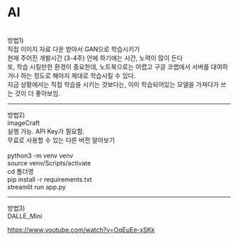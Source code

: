 # AI
<br>
방법1) <br>
직접 이미지 자료 다운 받아서 GAN으로 학습시키기 <br>
현재 주어진 개발시간 (3-4주) 안에 하기에는 시간, 노력이 많이 든다 <br>
또, 학습 시킬만한 환경이 중요한데, 노트북으로는 어렵고 구글 코랩에서 서버를 대여하거나 하는 정도로 해야지 제대로 학습시킬 수 있다. <br>
지금 상황에서는 직접 학습을 시키는 것보다는, 이미 학습되어있는 모델을 가져다가 쓰는 것이 더 좋아보임. <br>

---
방법2)  <br>
imageCraft<br>
실행 가능. API Key가 필요함. <br>
무료로 사용할 수 있는 다른 버전 알아보기 <br>
<br>
python3 -m venv venv <br>
source venv/Scripts/activate <br>
cd 폴더명<br>
pip install -r requirements.txt<br>
streamlit run app.py<br>

---
방법3)  <br>
DALLE_Mini<br>

https://www.youtube.com/watch?v=OqEuEe-xSKk

